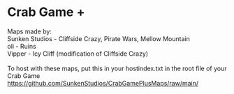 # Crab Game +
Maps made by: \
Sunken Studios - Cliffside Crazy, Pirate Wars, Mellow Mountain \
oli - Ruins \
Vipper - Icy Cliff (modification of Cliffside Crazy) \
\
To host with these maps, put this in your hostindex.txt in the root file of your Crab Game \
https://github.com/SunkenStudios/CrabGamePlusMaps/raw/main/
